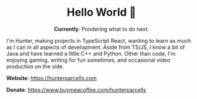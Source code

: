<h1 align=center>Hello World 👋</h1>
<p align=center><strong>Currently</strong>: Pondering what to do next.</p>

I'm Hunter, making projects in TypeScript React, wanting to learn as much as I can in all aspects of development. Aside from TS/JS, I know a bit of Java and have learned a little C++ and Python. Other than code, I'm enjoying gaming, writing for fun sometimes, and occasional video production on the side.

**Website**: https://hunterparcells.com

**Donate**: https://www.buymeacoffee.com/hunterparcells
